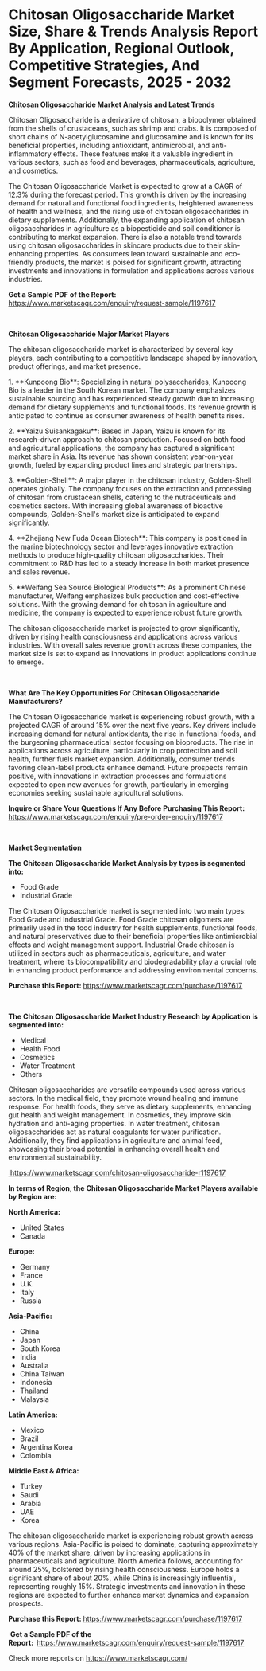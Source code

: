 <p><h1>Chitosan Oligosaccharide Market Size, Share & Trends Analysis Report By Application, Regional Outlook, Competitive Strategies, And Segment Forecasts, 2025 - 2032</h1></p><p><strong>Chitosan Oligosaccharide Market Analysis and Latest Trends</strong></p>
<p><p>Chitosan Oligosaccharide is a derivative of chitosan, a biopolymer obtained from the shells of crustaceans, such as shrimp and crabs. It is composed of short chains of N-acetylglucosamine and glucosamine and is known for its beneficial properties, including antioxidant, antimicrobial, and anti-inflammatory effects. These features make it a valuable ingredient in various sectors, such as food and beverages, pharmaceuticals, agriculture, and cosmetics.</p><p>The Chitosan Oligosaccharide Market is expected to grow at a CAGR of 12.3% during the forecast period. This growth is driven by the increasing demand for natural and functional food ingredients, heightened awareness of health and wellness, and the rising use of chitosan oligosaccharides in dietary supplements. Additionally, the expanding application of chitosan oligosaccharides in agriculture as a biopesticide and soil conditioner is contributing to market expansion. There is also a notable trend towards using chitosan oligosaccharides in skincare products due to their skin-enhancing properties. As consumers lean toward sustainable and eco-friendly products, the market is poised for significant growth, attracting investments and innovations in formulation and applications across various industries.</p></p>
<p><strong>Get a Sample PDF of the Report:&nbsp;</strong> <a href="https://www.marketscagr.com/enquiry/request-sample/1197617?utm_campaign=3221&utm_medium=2&utm_source=Github&utm_content=ia&utm_term=01042025&utm_id=chitosan-oligosaccharide">https://www.marketscagr.com/enquiry/request-sample/1197617</a></p>
<p>&nbsp;</p>
<p><strong>Chitosan Oligosaccharide Major Market Players</strong></p>
<p><p>The chitosan oligosaccharide market is characterized by several key players, each contributing to a competitive landscape shaped by innovation, product offerings, and market presence.</p><p>1. **Kunpoong Bio**: Specializing in natural polysaccharides, Kunpoong Bio is a leader in the South Korean market. The company emphasizes sustainable sourcing and has experienced steady growth due to increasing demand for dietary supplements and functional foods. Its revenue growth is anticipated to continue as consumer awareness of health benefits rises.</p><p>2. **Yaizu Suisankagaku**: Based in Japan, Yaizu is known for its research-driven approach to chitosan production. Focused on both food and agricultural applications, the company has captured a significant market share in Asia. Its revenue has shown consistent year-on-year growth, fueled by expanding product lines and strategic partnerships.</p><p>3. **Golden-Shell**: A major player in the chitosan industry, Golden-Shell operates globally. The company focuses on the extraction and processing of chitosan from crustacean shells, catering to the nutraceuticals and cosmetics sectors. With increasing global awareness of bioactive compounds, Golden-Shell's market size is anticipated to expand significantly.</p><p>4. **Zhejiang New Fuda Ocean Biotech**: This company is positioned in the marine biotechnology sector and leverages innovative extraction methods to produce high-quality chitosan oligosaccharides. Their commitment to R&D has led to a steady increase in both market presence and sales revenue.</p><p>5. **Weifang Sea Source Biological Products**: As a prominent Chinese manufacturer, Weifang emphasizes bulk production and cost-effective solutions. With the growing demand for chitosan in agriculture and medicine, the company is expected to experience robust future growth.</p><p>The chitosan oligosaccharide market is projected to grow significantly, driven by rising health consciousness and applications across various industries. With overall sales revenue growth across these companies, the market size is set to expand as innovations in product applications continue to emerge.</p></p>
<p>&nbsp;</p>
<p><strong>What Are The Key Opportunities For Chitosan Oligosaccharide Manufacturers?</strong></p>
<p><p>The Chitosan Oligosaccharide market is experiencing robust growth, with a projected CAGR of around 15% over the next five years. Key drivers include increasing demand for natural antioxidants, the rise in functional foods, and the burgeoning pharmaceutical sector focusing on bioproducts. The rise in applications across agriculture, particularly in crop protection and soil health, further fuels market expansion. Additionally, consumer trends favoring clean-label products enhance demand. Future prospects remain positive, with innovations in extraction processes and formulations expected to open new avenues for growth, particularly in emerging economies seeking sustainable agricultural solutions.</p></p>
<p><strong>Inquire or Share Your Questions If Any Before Purchasing This Report:</strong> <a href="https://www.marketscagr.com/enquiry/pre-order-enquiry/1197617?utm_campaign=3221&utm_medium=2&utm_source=Github&utm_content=ia&utm_term=01042025&utm_id=chitosan-oligosaccharide">https://www.marketscagr.com/enquiry/pre-order-enquiry/1197617</a></p>
<p>&nbsp;</p>
<p><strong>Market Segmentation</strong></p>
<p><strong>The Chitosan Oligosaccharide Market Analysis by types is segmented into:</strong></p>
<p><ul><li>Food Grade</li><li>Industrial Grade</li></ul></p>
<p><p>The Chitosan Oligosaccharide market is segmented into two main types: Food Grade and Industrial Grade. Food Grade chitosan oligomers are primarily used in the food industry for health supplements, functional foods, and natural preservatives due to their beneficial properties like antimicrobial effects and weight management support. Industrial Grade chitosan is utilized in sectors such as pharmaceuticals, agriculture, and water treatment, where its biocompatibility and biodegradability play a crucial role in enhancing product performance and addressing environmental concerns.</p></p>
<p><strong>Purchase this Report:&nbsp;</strong><a href="https://www.marketscagr.com/purchase/1197617?utm_campaign=3221&utm_medium=2&utm_source=Github&utm_content=ia&utm_term=01042025&utm_id=chitosan-oligosaccharide">https://www.marketscagr.com/purchase/1197617</a></p>
<p>&nbsp;</p>
<p><strong>The Chitosan Oligosaccharide Market Industry Research by Application is segmented into:</strong></p>
<p><ul><li>Medical</li><li>Health Food</li><li>Cosmetics</li><li>Water Treatment</li><li>Others</li></ul></p>
<p><p>Chitosan oligosaccharides are versatile compounds used across various sectors. In the medical field, they promote wound healing and immune response. For health foods, they serve as dietary supplements, enhancing gut health and weight management. In cosmetics, they improve skin hydration and anti-aging properties. In water treatment, chitosan oligosaccharides act as natural coagulants for water purification. Additionally, they find applications in agriculture and animal feed, showcasing their broad potential in enhancing overall health and environmental sustainability.</p></p>
<p><a href="https://www.marketscagr.com/chitosan-oligosaccharide-r1197617?utm_campaign=3221&utm_medium=2&utm_source=Github&utm_content=ia&utm_term=01042025&utm_id=chitosan-oligosaccharide">&nbsp;https://www.marketscagr.com/chitosan-oligosaccharide-r1197617</a></p>
<p><strong>In terms of Region, the Chitosan Oligosaccharide Market Players available by Region are:</strong></p>
<p>
    <p> <strong> North America: </strong>
        <ul>
            <li>United States</li>
            <li>Canada</li>
        </ul>
        </p> 
    <p> <strong> Europe: </strong>
        <ul>
            <li>Germany</li>
            <li>France</li>
            <li>U.K.</li>
            <li>Italy</li>
            <li>Russia</li>
        </ul>
        </p> 
    <p> <strong> Asia-Pacific: </strong>
        <ul>
            <li>China</li>
            <li>Japan</li>
            <li>South Korea</li>
            <li>India</li>
            <li>Australia</li>
            <li>China Taiwan</li>
            <li>Indonesia</li>
            <li>Thailand</li>
            <li>Malaysia</li>
        </ul>
        </p> 
    <p> <strong> Latin America: </strong>
        <ul>
            <li>Mexico</li>
            <li>Brazil</li>
            <li>Argentina Korea</li>
            <li>Colombia</li>
        </ul>
        </p> 
    <p> <strong> Middle East & Africa: </strong>
        <ul>
            <li>Turkey</li>
            <li>Saudi</li>
            <li>Arabia</li>
            <li>UAE</li>
            <li>Korea</li>
        </ul>
    </p>
    </p>
<p><p>The chitosan oligosaccharide market is experiencing robust growth across various regions. Asia-Pacific is poised to dominate, capturing approximately 40% of the market share, driven by increasing applications in pharmaceuticals and agriculture. North America follows, accounting for around 25%, bolstered by rising health consciousness. Europe holds a significant share of about 20%, while China is increasingly influential, representing roughly 15%. Strategic investments and innovation in these regions are expected to further enhance market dynamics and expansion prospects.</p></p>
<p><strong>Purchase this Report: </strong><a href="https://www.marketscagr.com/purchase/1197617?utm_campaign=3221&utm_medium=2&utm_source=Github&utm_content=ia&utm_term=01042025&utm_id=chitosan-oligosaccharide">https://www.marketscagr.com/purchase/1197617</a></p>
<p>&nbsp;<strong>Get a Sample PDF of the Report:&nbsp;&nbsp;</strong><a href="https://www.marketscagr.com/enquiry/request-sample/1197617?utm_campaign=3221&utm_medium=2&utm_source=Github&utm_content=ia&utm_term=01042025&utm_id=chitosan-oligosaccharide">https://www.marketscagr.com/enquiry/request-sample/1197617</a></p>
<p><strong></strong></p>
<p>Check more reports on <a href="https://www.marketscagr.com/?utm_campaign=3221&utm_medium=2&utm_source=Github&utm_content=ia&utm_term=01042025&utm_id=chitosan-oligosaccharide">https://www.marketscagr.com/</a></p>